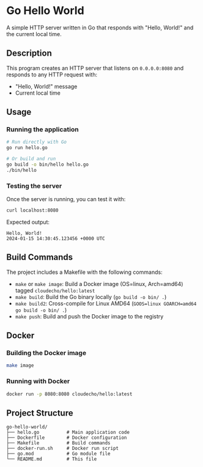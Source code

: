 # Go Hello World

A simple HTTP server written in Go that responds with "Hello, World!" and the current local time.

## Description

This program creates an HTTP server that listens on `0.0.0.0:8080` and responds to any HTTP request with:
- "Hello, World!" message
- Current local time

## Usage

### Running the application

```bash
# Run directly with Go
go run hello.go

# Or build and run
go build -o bin/hello hello.go
./bin/hello
```

### Testing the server

Once the server is running, you can test it with:

```bash
curl localhost:8080
```

Expected output:
```
Hello, World!
2024-01-15 14:30:45.123456 +0000 UTC
```

## Build Commands

The project includes a Makefile with the following commands:

- `make` or `make image`: Build a Docker image (OS=linux, Arch=amd64) tagged `cloudecho/hello:latest`
- `make build`: Build the Go binary locally (`go build -o bin/ .`)
- `make build2`: Cross-compile for Linux AMD64 (`GOOS=linux GOARCH=amd64 go build -o bin/ .`)
- `make push`: Build and push the Docker image to the registry

## Docker

### Building the Docker image

```bash
make image
```

### Running with Docker

```bash
docker run -p 8080:8080 cloudecho/hello:latest
```

## Project Structure

```
go-hello-world/
├── hello.go          # Main application code
├── Dockerfile        # Docker configuration
├── Makefile          # Build commands
├── docker-run.sh     # Docker run script
├── go.mod            # Go module file
└── README.md         # This file
```
